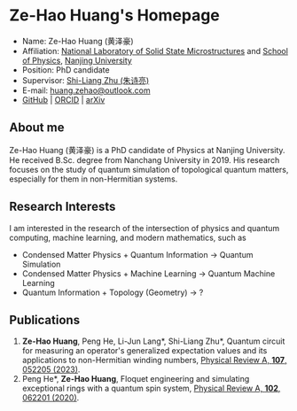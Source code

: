 # Ze-Hao Huang's Homepage

- Name: Ze-Hao Huang (黄泽豪)
- Affiliation: [National Laboratory of Solid State Microstructures](https://vlssm.nju.edu.cn/main.htm) and [School of Physics](https://physics.nju.edu.cn/), [Nanjing University](https://www.nju.edu.cn/)
- Position: PhD candidate
- Supervisor: [Shi-Liang Zhu (朱诗亮)](https://physics.scnu.edu.cn/a/20201218/6945.html)
- E-mail: [huang.zehao@outlook.com](mailto:huang.zehao@outlook.com)
- [GitHub](https://github.com/zhhuang98) | [ORCID](https://orcid.org/0000-0002-1180-7673) | [arXiv](https://arxiv.org/a/huang_z_3.html)


## About me

Ze-Hao Huang (黄泽豪) is a PhD candidate of Physics at Nanjing University.
He received B.Sc. degree from Nanchang University in 2019.
His research focuses on the study of quantum simulation of topological quantum matters, especially for them in non-Hermitian systems.

## Research Interests

I am interested in the research of the intersection of physics and quantum computing, machine learning, and modern mathematics, such as
- Condensed Matter Physics + Quantum Information -> Quantum Simulation
- Condensed Matter Physics + Machine Learning -> Quantum Machine Learning
- Quantum Information + Topology (Geometry) -> ?

## Publications

1. **Ze-Hao Huang**, Peng He, Li-Jun Lang\*, Shi-Liang Zhu\*, Quantum circuit for measuring an operator's generalized expectation values and its applications to non-Hermitian winding numbers, [Physical Review A, **107**, 052205 (2023)](https://journals.aps.org/pra/abstract/10.1103/PhysRevA.107.052205).
2. Peng He\*, **Ze-Hao Huang**, Floquet engineering and simulating exceptional rings with a quantum spin system, [Physical Review A, **102**, 062201 (2020)](https://journals.aps.org/pra/abstract/10.1103/PhysRevA.102.062201).
